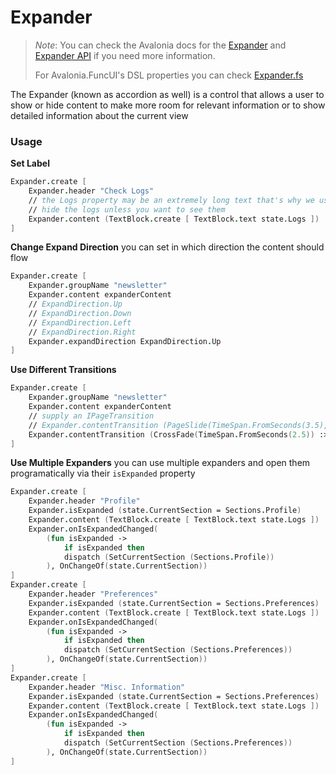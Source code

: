 # Expander

> _Note_: You can check the Avalonia docs for the [Expander](https://docs.avaloniaui.net/docs/controls/expander) and [Expander API](http://reference.avaloniaui.net/api/Avalonia.Controls/Expander/) if you need more information.
>
> For Avalonia.FuncUI's DSL properties you can check [Expander.fs](https://github.com/AvaloniaCommunity/Avalonia.FuncUI/blob/master/src/Avalonia.FuncUI.DSL/Expander.fs)

The Expander (known as accordion as well) is a control that allows a user to show or hide content to make more room for relevant information or to show detailed information about the current view

### Usage

**Set Label**

```fsharp
Expander.create [
    Expander.header "Check Logs"
    // the Logs property may be an extremely long text that's why we use an expander
    // hide the logs unless you want to see them
    Expander.content (TextBlock.create [ TextBlock.text state.Logs ])
]
```

**Change Expand Direction** you can set in which direction the content should flow

```fsharp
Expander.create [
    Expander.groupName "newsletter"
    Expander.content expanderContent
    // ExpandDirection.Up
    // ExpandDirection.Down
    // ExpandDirection.Left
    // ExpandDirection.Right
    Expander.expandDirection ExpandDirection.Up
]
```

**Use Different Transitions**

```fsharp
Expander.create [
    Expander.groupName "newsletter"
    Expander.content expanderContent
    // supply an IPageTransition
    // Expander.contentTransition (PageSlide(TimeSpan.FromSeconds(3.5), PageSlide.SlideAxis.Horizontal) :> IPageTransition)
    Expander.contentTransition (CrossFade(TimeSpan.FromSeconds(2.5)) :> IPageTransition)
]
```

**Use Multiple Expanders** you can use multiple expanders and open them programatically via their `isExpanded` property

```fsharp
Expander.create [
    Expander.header "Profile"
    Expander.isExpanded (state.CurrentSection = Sections.Profile)
    Expander.content (TextBlock.create [ TextBlock.text state.Logs ])
    Expander.onIsExpandedChanged(
        (fun isExpanded -> 
            if isExpanded then
            dispatch (SetCurrentSection (Sections.Profile))
        ), OnChangeOf(state.CurrentSection))
]
Expander.create [
    Expander.header "Preferences"
    Expander.isExpanded (state.CurrentSection = Sections.Preferences)
    Expander.content (TextBlock.create [ TextBlock.text state.Logs ])
    Expander.onIsExpandedChanged(
        (fun isExpanded -> 
            if isExpanded then
            dispatch (SetCurrentSection (Sections.Preferences))
        ), OnChangeOf(state.CurrentSection))
]
Expander.create [
    Expander.header "Misc. Information"
    Expander.isExpanded (state.CurrentSection = Sections.Preferences)
    Expander.content (TextBlock.create [ TextBlock.text state.Logs ])
    Expander.onIsExpandedChanged(
        (fun isExpanded -> 
            if isExpanded then
            dispatch (SetCurrentSection (Sections.Preferences))
        ), OnChangeOf(state.CurrentSection))
]
```
